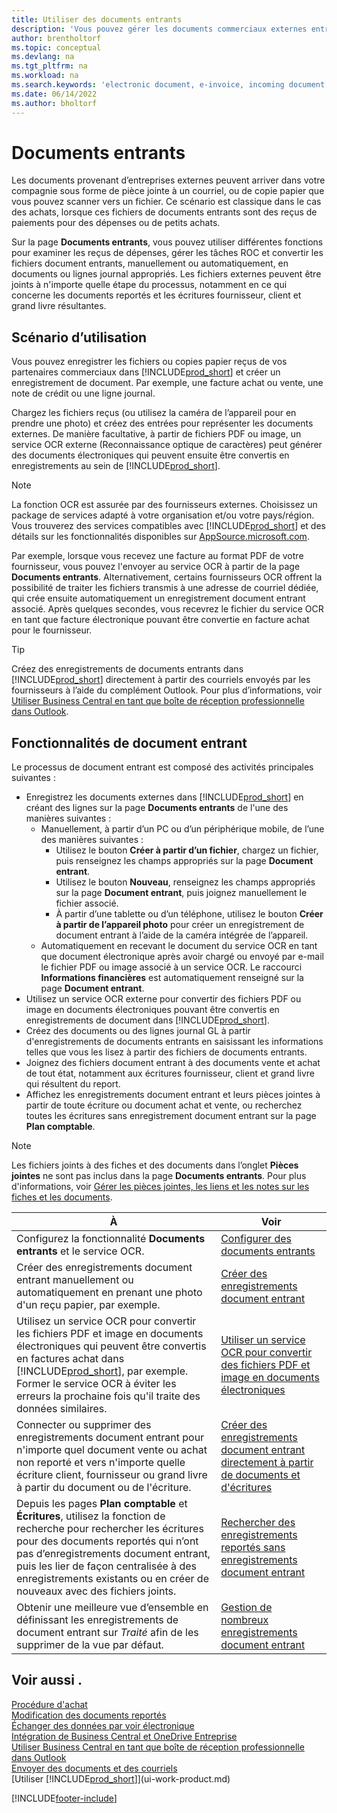```yaml
---
title: Utiliser des documents entrants
description: 'Vous pouvez gérer les documents commerciaux externes entrants, tels que des reçus de paiement ou des fichiers PDF, gérer des tâches OCR, et convertir des fichiers en documents électroniques et enregistrements.'
author: brentholtorf
ms.topic: conceptual
ms.devlang: na
ms.tgt_pltfrm: na
ms.workload: na
ms.search.keywords: 'electronic document, e-invoice, incoming document, OCR, ecommerce, document exchange, import invoice'
ms.date: 06/14/2022
ms.author: bholtorf
---
```

# Documents entrants

Les documents provenant d’entreprises externes peuvent arriver dans votre compagnie sous forme de pièce jointe à un courriel, ou de copie papier que vous pouvez scanner vers un fichier. Ce scénario est classique dans le cas des achats, lorsque ces fichiers de documents entrants sont des reçus de paiements pour des dépenses ou de petits achats.

Sur la page **Documents entrants**, vous pouvez utiliser différentes fonctions pour examiner les reçus de dépenses, gérer les tâches ROC et convertir les fichiers document entrants, manuellement ou automatiquement, en documents ou lignes journal appropriés. Les fichiers externes peuvent être joints à n'importe quelle étape du processus, notamment en ce qui concerne les documents reportés et les écritures fournisseur, client et grand livre résultantes.

## Scénario d’utilisation

Vous pouvez enregistrer les fichiers ou copies papier reçus de vos partenaires commerciaux dans [!INCLUDE[prod_short](includes/prod_short.md)] et créer un enregistrement de document. Par exemple, une facture achat ou vente, une note de crédit ou une ligne journal.

Chargez les fichiers reçus (ou utilisez la caméra de l’appareil pour en prendre une photo) et créez des entrées pour représenter les documents externes. De manière facultative, à partir de fichiers PDF ou image, un service OCR externe (Reconnaissance optique de caractères) peut générer des documents électroniques qui peuvent ensuite être convertis en enregistrements au sein de [!INCLUDE[prod_short](includes/prod_short.md)].

> [!NOTE]
> La fonction OCR est assurée par des fournisseurs externes. Choisissez un package de services adapté à votre organisation et/ou votre pays/région. Vous trouverez des services compatibles avec [!INCLUDE[prod_short](includes/prod_short.md)] et des détails sur les fonctionnalités disponibles sur [AppSource.microsoft.com](https://go.microsoft.com/fwlink/?linkid=2081646).

Par exemple, lorsque vous recevez une facture au format PDF de votre fournisseur, vous pouvez l'envoyer au service OCR à partir de la page **Documents entrants**. Alternativement, certains fournisseurs OCR offrent la possibilité de traiter les fichiers transmis à une adresse de courriel dédiée, qui crée ensuite automatiquement un enregistrement document entrant associé. Après quelques secondes, vous recevrez le fichier du service OCR en tant que facture électronique pouvant être convertie en facture achat pour le fournisseur.

> [!TIP]
> Créez des enregistrements de documents entrants dans [!INCLUDE[prod_short](includes/prod_short.md)] directement à partir des courriels envoyés par les fournisseurs à l’aide du complément Outlook. Pour plus d’informations, voir [Utiliser Business Central en tant que boîte de réception professionnelle dans Outlook](work-outlook-addin.md).

## Fonctionnalités de document entrant

Le processus de document entrant est composé des activités principales suivantes :

* Enregistrez les documents externes dans [!INCLUDE[prod_short](includes/prod_short.md)] en créant des lignes sur la page **Documents entrants** de l'une des manières suivantes :
  * Manuellement, à partir d’un PC ou d’un périphérique mobile, de l’une des manières suivantes :
    * Utilisez le bouton **Créer à partir d’un fichier**, chargez un fichier, puis renseignez les champs appropriés sur la page **Document entrant**.
    * Utilisez le bouton **Nouveau**, renseignez les champs appropriés sur la page **Document entrant**, puis joignez manuellement le fichier associé.
    * À partir d’une tablette ou d’un téléphone, utilisez le bouton **Créer à partir de l’appareil photo** pour créer un enregistrement de document entrant à l’aide de la caméra intégrée de l’appareil.
  * Automatiquement en recevant le document du service OCR en tant que document électronique après avoir chargé ou envoyé par e-mail le fichier PDF ou image associé à un service OCR. Le raccourci **Informations financières** est automatiquement renseigné sur la page **Document entrant**.
* Utilisez un service OCR externe pour convertir des fichiers PDF ou image en documents électroniques pouvant être convertis en enregistrements de document dans [!INCLUDE[prod_short](includes/prod_short.md)].
* Créez des documents ou des lignes journal GL à partir d'enregistrements de documents entrants en saisissant les informations telles que vous les lisez à partir des fichiers de documents entrants.
* Joignez des fichiers document entrant à des documents vente et achat de tout état, notamment aux écritures fournisseur, client et grand livre qui résultent du report.
* Affichez les enregistrements document entrant et leurs pièces jointes à partir de toute écriture ou document achat et vente, ou recherchez toutes les écritures sans enregistrement document entrant sur la page **Plan comptable**.

> [!NOTE]
> Les fichiers joints à des fiches et des documents dans l’onglet **Pièces jointes** ne sont pas inclus dans la page **Documents entrants**. Pour plus d'informations, voir [Gérer les pièces jointes, les liens et les notes sur les fiches et les documents](ui-how-add-link-to-record.md).

| À | Voir |
| --- | --- |
| Configurez la fonctionnalité **Documents entrants** et le service OCR. |[Configurer des documents entrants](across-how-setup-income-documents.md) |
| Créer des enregistrements document entrant manuellement ou automatiquement en prenant une photo d'un reçu papier, par exemple. |[Créer des enregistrements document entrant](across-how-create-income-document-records.md) |
| Utilisez un service OCR pour convertir les fichiers PDF et image en documents électroniques qui peuvent être convertis en factures achat dans [!INCLUDE[prod_short](includes/prod_short.md)], par exemple. Former le service OCR à éviter les erreurs la prochaine fois qu'il traite des données similaires. |[Utiliser un service OCR pour convertir des fichiers PDF et image en documents électroniques](across-how-use-ocr-pdf-images-files.md) |
| Connecter ou supprimer des enregistrements document entrant pour n'importe quel document vente ou achat non reporté et vers n'importe quelle écriture client, fournisseur ou grand livre à partir du document ou de l'écriture. |[Créer des enregistrements document entrant directement à partir de documents et d'écritures](across-how-connect-disconnect-income-document-records.md) |
| Depuis les pages **Plan comptable** et **Écritures**, utilisez la fonction de recherche pour rechercher les écritures pour des documents reportés qui n’ont pas d’enregistrements document entrant, puis les lier de façon centralisée à des enregistrements existants ou en créer de nouveaux avec des fichiers joints. |[Rechercher des enregistrements reportés sans enregistrements document entrant](across-how-find-posted-documents-without-income-document-records.md) |
| Obtenir une meilleure vue d’ensemble en définissant les enregistrements de document entrant sur *Traité* afin de les supprimer de la vue par défaut. |[Gestion de nombreux enregistrements document entrant](across-how-manage-many-income-document-records.md) |

## Voir aussi .

[Procédure d'achat](purchasing-manage-purchasing.md)  
[Modification des documents reportés](across-edit-posted-document.md)  
[Échanger des données par voir électronique](across-data-exchange.md)  
[Intégration de Business Central et OneDrive Entreprise](across-onedrive-overview.md)  
[Utiliser Business Central en tant que boîte de réception professionnelle dans Outlook](work-outlook-addin.md)  
[Envoyer des documents et des courriels](ui-how-send-documents-email.md)  
[Utiliser [!INCLUDE[prod_short](includes/prod_short.md)]](ui-work-product.md)  


[!INCLUDE[footer-include](includes/footer-banner.md)]
